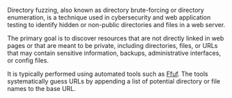 Directory fuzzing, also known as directory brute-forcing or directory enumeration, is a technique used in cybersecurity and web application testing to identify hidden or non-public directories and files in a web server.

The primary goal is to discover resources that are not directly linked in web pages or that are meant to be private, including directories, files, or URLs that may contain sensitive information, backups, administrative interfaces, or config files.

It is typically performed using automated tools such as [Ffuf](). The tools systematically guess URLs by appending a list of potential directory or file names to the base URL.
